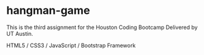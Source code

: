# hangman-game

This is the third assignment for the Houston Coding Bootcamp Delivered by UT Austin.

HTML5 / CSS3 / JavaScript / Bootstrap Framework

